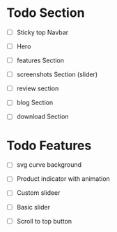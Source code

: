 # Todo Section

- [ ] Sticky top Navbar
- [ ] Hero
- [ ] features Section
- [ ] screenshots Section (slider)
- [ ] review section
- [ ] blog Section
- [ ] download Section


# Todo Features

- [ ] svg curve background
- [ ] Product indicator with animation
- [ ] Custom slideer
- [ ] Basic slider
- [ ] Scroll to top button





